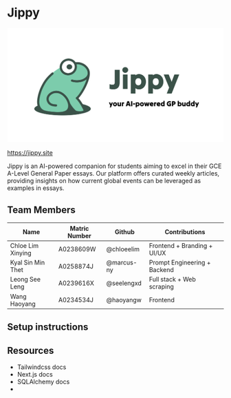 # Jippy

![jippy](frontend/public/og.png)

https://jippy.site

Jippy is an AI-powered companion for students aiming to excel in their GCE A-Level General Paper essays. Our platform offers curated weekly articles, providing insights on how current global events can be leveraged as examples in essays.

## Team Members

| Name              | Matric Number | Github     | Contributions                |
| ----------------- | ------------- | ---------- | ---------------------------- |
| Chloe Lim Xinying | A0238609W     | @chloeelim | Frontend + Branding + UI/UX  |
| Kyal Sin Min Thet | A0258874J     | @marcus-ny | Prompt Engineering + Backend |
| Leong See Leng    | A0239616X     | @seelengxd | Full stack + Web scraping    |
| Wang Haoyang      | A0234534J     | @haoyangw  | Frontend                     |

## Setup instructions

## Resources

- Tailwindcss docs
- Next.js docs
- SQLAlchemy docs
-
